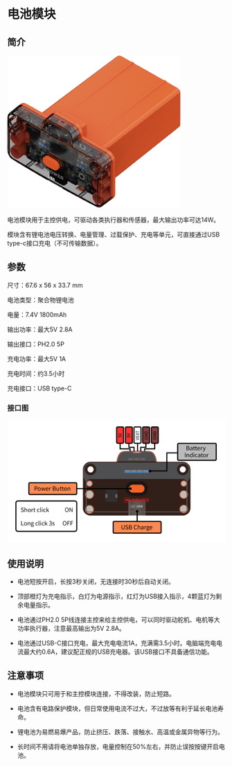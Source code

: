 # 电池模块

## 简介

![](./images/render_battery.png)

电池模块用于主控供电，可驱动各类执行器和传感器，最大输出功率可达14W。

模块含有锂电池电压转换、电量管理、过载保护、充电等单元，可直接通过USB type-c接口充电（不可传输数据）。

## 参数

尺寸：67.6 x 56 x 33.7 mm

电池类型：聚合物锂电池

电量：7.4V 1800mAh

输出功率：最大5V 2.8A

输出接口：PH2.0 5P

充电功率：最大5V 1A

充电时间：约3.5小时

充电接口：USB type-C

### 接口图

![](./images/pinout_battery.png)

## 使用说明

- 电池短按开启，长按3秒关闭，无连接时30秒后自动关闭。

- 顶部橙灯为充电指示，白灯为电源指示，红灯为USB接入指示，4颗蓝灯为剩余电量指示。

- 电池通过PH2.0 5P线连接主控来给主控供电，可以同时驱动舵机、电机等大功率执行器，注意最高输出为5V 2.8A。

- 电池通过USB-C接口充电，最大充电电流1A，充满需3.5小时。电脑端充电电流最大约0.6A，建议配正规的USB充电器。该USB接口不具备通信功能。

## 注意事项

- 电池模块只可用于和主控模块连接，不得改装，防止短路。

- 电池含有电路保护模块，但日常使用电流不过大，不过放等有利于延长电池寿命。

- 锂电池为易燃易爆产品，防止挤压、跌落、接触水、高温或金属异物等行为。

- 长时间不用请将电池单独存放，电量控制在50%左右，并防止误按按键开启电池。

